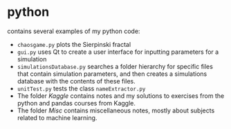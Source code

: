 # python
contains several examples of my python code:
* <code>chaosgame.py</code> plots the Sierpinski fractal
* <code>gui.py</code> uses Qt to create a user interface for inputting parameters for a simulation
* <code>simulationsDatabase.py</code> searches a folder hierarchy for specific files that contain simulation parameters, and then creates a simulations database with the contents of these files.
* `unitTest.py` tests the class `nameExtractor.py` 
* The folder *Kaggle* contains notes and my solutions to exercises from the python and pandas courses from Kaggle. 
* The folder *Misc* contains miscellaneous notes, mostly about subjects related to machine learning. 
